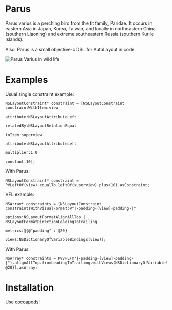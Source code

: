 Parus
=====

Parus  varius is a perching bird from the tit family, Paridae. It occurs in eastern Asia in Japan, Korea, Taiwan, and locally in northeastern China (southern Liaoning) and extreme southeastern Russia (southern Kurile Islands).

Also, Parus is a small objective-c DSL for AutoLayout in code.

![Parus Varius in wild life](http://upload.wikimedia.org/wikipedia/commons/e/ee/Poecile_varius_on_plate.JPG)

Examples
=====

Usual single constraint example:
```obj-c
NSLayoutConstraint* constraint = [NSLayoutConstraint constraintWithItem:view
                                                              attribute:NSLayoutAttributeLeft
                                                              relatedBy:NSLayoutRelationEqual
                                                                 toItem:superview
                                                              attribute:NSLayoutAttributeLeft
                                                             multiplier:1.0
                                                               constant:10];
```
With Parus:
```obj-c
NSLayoutConstraint* constraint = PVLeftOf(view).equalTo.leftOf(superview).plus(10).asConstraint;
```

VFL example:
```obj-c
NSArray* constraints = [NSLayoutConstraint constraintsWithVisualFormat:@"|-padding-[view]-padding-|"
                                                               options:NSLayoutFormatAlignAllTop | NSLayoutFormatDirectionLeadingToTrailing
                                                               metrics:@{@"padding" : @20}
                                                                 views:NSDictionaryOfVariableBindings(view)];
```
With Parus:
```obj-c
NSArray* constraints = PVVFL(@"|-padding-[view]-padding-|").alignAllTop.fromLeadingToTrailing.withViews(NSDictionaryOfVariableBindings(view)).metrics(@{@"padding": @20}).asArray;
```

Installation
=====

Use [cocoapods](http://cocoapods.org/)!
